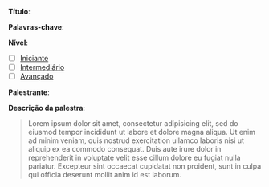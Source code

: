 <!-- Substitua os textos de exemplo ou siga suas instruções -->

**Título**: <!-- ex.: Criando aplicações com Vue.js -->

**Palavras-chave**: <!-- ex.: `vue`, `app`, `javascript` -->

**Nível**:
<!--
- [x] ex.: selecione um item abaixo com um x e selecione um label com mesmo nome à direita
-->
- [ ] [Iniciante](https://github.com/vuejsvix/talks/labels/Nível%20Iniciante)
- [ ] [Intermediário](https://github.com/vuejsvix/talks/labels/Nível%20Intermedi%C3%A1rio)
- [ ] [Avançado](https://github.com/vuejsvix/talks/labels/Nível%20Avan%C3%A7ado)

**Palestrante**: <!-- [ex.: João da Silva](https://github.com/joao-da-silva) -->

**Descrição da palestra**:
> Lorem ipsum dolor sit amet, consectetur adipisicing elit, sed do eiusmod
tempor incididunt ut labore et dolore magna aliqua. Ut enim ad minim veniam,
quis nostrud exercitation ullamco laboris nisi ut aliquip ex ea commodo
consequat. Duis aute irure dolor in reprehenderit in voluptate velit esse
cillum dolore eu fugiat nulla pariatur. Excepteur sint occaecat cupidatat non
proident, sunt in culpa qui officia deserunt mollit anim id est laborum.

<!-- **[Slides](https://slides.com/React-VIX/talks)** (opcional) -->

<!-- **[Vídeo](https://youtube.com/React-VIX/talks)** (opcional) -->

<!-- **[GitHub](https://github.com/React-VIX/talks)** (opcional) -->
